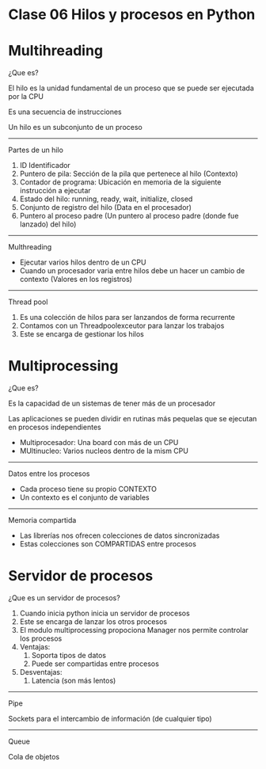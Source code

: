 # Clase 06 Hilos y procesos en Python

# Multihreading

¿Que es?

El hilo es la unidad fundamental de un proceso que se puede ser ejecutada por la CPU

Es una secuencia de instrucciones

Un hilo es un subconjunto de un proceso

---

Partes de un hilo

1. ID Identificador
2. Puntero de pila: Sección de la pila que pertenece al hilo (Contexto)
3. Contador de programa: Ubicación en memoria de la siguiente instrucción a ejecutar
4. Estado del hilo: running, ready, wait, initialize, closed
5. Conjunto de registro del hilo (Data en el procesador)
6. Puntero al proceso padre (Un puntero al proceso padre (donde fue lanzado) del hilo)

---

Multhreading

- Ejecutar varios hilos dentro de un CPU
- Cuando un procesador varia entre hilos debe un hacer un cambio de contexto (Valores en los registros)

---

Thread pool

1. Es una colección de hilos para ser lanzandos de forma recurrente
2. Contamos con un Threadpoolexceutor para lanzar los trabajos
3. Este se encarga de gestionar los hilos

# Multiprocessing

¿Que es?

Es la capacidad de un sistemas de tener más de un procesador

Las aplicaciones se pueden dividir en rutinas más pequelas que se ejecutan en procesos independientes

- Multiprocesador: Una board con más de un CPU
- MUltinucleo: Varios nucleos dentro de la mism CPU

---

Datos entre los procesos

- Cada proceso tiene su propio CONTEXTO
- Un contexto es el conjunto de variables

---

Memoria compartida

- Las librerías nos ofrecen colecciones de datos sincronizadas
- Estas colecciones son COMPARTIDAS entre procesos

# Servidor de procesos

¿Que es un servidor de procesos?

1. Cuando inicia python inicia un servidor de procesos
2. Este se encarga de lanzar los otros procesos
3. El modulo multiprocessing propociona Manager nos permite controlar los procesos
4. Ventajas:
    1. Soporta tipos de datos
    2. Puede ser compartidas entre procesos
5. Desventajas:
    1. Latencia (son más lentos)

---

Pipe

Sockets para el intercambio de información (de cualquier tipo)

---

Queue

Cola de objetos